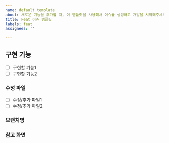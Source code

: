 ```yaml
---
name: default template
about: 새로운 기능을 추가할 때, 이 템플릿을 사용해서 이슈를 생성하고 개발을 시작해주세요!!
title: Feat 이슈 템플릿
labels: feat
assignees: ''

---
```


## 구현 기능
- [ ] 구현할 기능1
- [ ] 구현할 기능2
### 수정 파일
- [ ] 수정/추가 파일1
- [ ] 수정/추가 파일2
### 브랜치명
### 참고 화면
